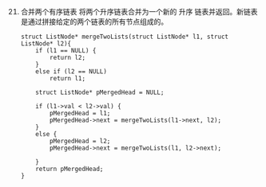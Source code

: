 21. 合并两个有序链表
将两个升序链表合并为一个新的 升序 链表并返回。新链表是通过拼接给定的两个链表的所有节点组成的。   



		struct ListNode* mergeTwoLists(struct ListNode* l1, struct ListNode* l2){
		    if (l1 == NULL) {
				return l2;
			}
			else if (l2 == NULL)
				return l1;
		
			struct ListNode* pMergedHead = NULL;
		
			if (l1->val < l2->val) {
				pMergedHead = l1;
				pMergedHead->next = mergeTwoLists(l1->next, l2);
			}
			else {
				pMergedHead = l2;
				pMergedHead->next = mergeTwoLists(l1, l2->next);
		
			}
			return pMergedHead;
		}